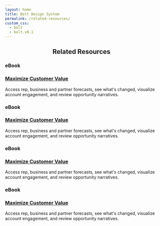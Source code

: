 ```yaml
---
layout: home
title: Bolt Design System
permalink: /related-resources/
custom_css:
  - bolt
  - bolt.v0.1
---
```

<div class="o-bolt-grid o-bolt-grid--center o-bolt-grid--large o-bolt-grid--middle">
  <div class="o-bolt-grid__cell u-bolt-width-1/1">
    <h2 class="c-bolt-heading c-bolt-heading--xlarge u-bolt-margin-bottom-large" style="text-align: center;">Related Resources</h2>
  </div>

  <div class="o-bolt-grid__cell u-bolt-width-1/1 u-bolt-width-1/2@medium u-bolt-margin-bottom-">
    <h3 class="c-bolt-heading c-bolt-heading--small c-bolt-heading--uppercase u-bolt-margin-bottom-xxsmall">
      <span class="c-bolt-heading__text">
        eBook
      </span>
    </h3>
    <h3 class="c-bolt-heading c-bolt-heading--large u-bolt-margin-bottom-small">
      <span class="c-bolt-heading__text">
        <a href="#">Maximize Customer Value</a>
      </span>
    </h3>
    <p>Access rep, business and partner forecasts, see what's changed, visualize account engagement, and review opportunity narratives.</p>
  </div>

  <div class="o-bolt-grid__cell u-bolt-width-1/1 u-bolt-width-1/2@medium u-bolt-margin-bottom-">
    <h3 class="c-bolt-heading c-bolt-heading--small c-bolt-heading--uppercase u-bolt-margin-bottom-xxsmall">
      <span class="c-bolt-heading__text">
        eBook
      </span>
    </h3>
    <h3 class="c-bolt-heading c-bolt-heading--large u-bolt-margin-bottom-small">
      <span class="c-bolt-heading__text">
        <a href="#">Maximize Customer Value</a>
      </span>
    </h3>
    <p>Access rep, business and partner forecasts, see what's changed, visualize account engagement, and review opportunity narratives.</p>
  </div>

  <div class="o-bolt-grid__cell u-bolt-width-1/1 u-bolt-width-1/2@medium u-bolt-margin-bottom-">
    <h3 class="c-bolt-heading c-bolt-heading--small c-bolt-heading--uppercase u-bolt-margin-bottom-xxsmall">
      <span class="c-bolt-heading__text">
        eBook
      </span>
    </h3>
    <h3 class="c-bolt-heading c-bolt-heading--large u-bolt-margin-bottom-small">
      <span class="c-bolt-heading__text">
        <a href="#">Maximize Customer Value</a>
      </span>
    </h3>
    <p>Access rep, business and partner forecasts, see what's changed, visualize account engagement, and review opportunity narratives.</p>
  </div>

  <div class="o-bolt-grid__cell u-bolt-width-1/1 u-bolt-width-1/2@medium u-bolt-margin-bottom-">
    <h3 class="c-bolt-heading c-bolt-heading--small c-bolt-heading--uppercase u-bolt-margin-bottom-xxsmall">
      <span class="c-bolt-heading__text">
        eBook
      </span>
    </h3>
    <h3 class="c-bolt-heading c-bolt-heading--large u-bolt-margin-bottom-small">
      <span class="c-bolt-heading__text">
        <a href="#">Maximize Customer Value</a>
      </span>
    </h3>
    <p>Access rep, business and partner forecasts, see what's changed, visualize account engagement, and review opportunity narratives.</p>
  </div>

</div>
